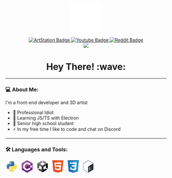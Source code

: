 <html>
  <div id="header" align="center">
    <img src="https://github.com/SpektacleFR/SpektacleFR/blob/main/img/White%20Logo.png" width="100"/>
  </div>

  <div id="badges" align="center">
    <a href="https://www.artstation.com/spektacle">
      <img src="https://img.shields.io/badge/ArtStation-blue?style=for-the-badge&logo=artstation&logoColor=white" alt="ArtStation Badge"/>
    </a>
    <a href="https://www.youtube.com/@SpektacleFR">
      <img src="https://img.shields.io/badge/YouTube-red?style=for-the-badge&logo=youtube&logoColor=white" alt="Youtube Badge"/>
    </a>
    <a href="https://www.reddit.com/u/SpektacleTV/">
      <img src="https://img.shields.io/badge/Reddit-red?style=for-the-badge&logo=reddit&logoColor=white" alt="Reddit Badge"/>
    </a>
  </div>
  <div id="subbadges" align="center">
    <img src="https://komarev.com/ghpvc/?username=SpektacleFR&style=flat-square&color=blue"/>
  </div>

  <h1 align="center">Hey There! :wave:</h1>
</html>

---

### :computer: About Me:
I'm a front-end developer and 3D artist
- :brain: Professional Idiot
- :seedling: Learning JS/TS with Electron
- :book: Senior high school student
- :zap: In my free time I like to code and chat on Discord

---

### :hammer_and_wrench: Languages and Tools:
<div>
  <img src="https://github.com/devicons/devicon/blob/master/icons/python/python-original.svg" title="Python" alt="Python" width="40" height="40"/>&nbsp;
  <img src="https://github.com/devicons/devicon/blob/master/icons/csharp/csharp-original.svg" title="C#" alt="C#" width="40" height="40"/>&nbsp;
  <img src="https://github.com/devicons/devicon/blob/master/icons/unity/unity-original.svg" title="Unity" alt="Unity" width="40" height="40"/>&nbsp;
  <img src="https://github.com/devicons/devicon/blob/master/icons/html5/html5-original.svg" title="HTML5" alt="HTML" width="40" height="40"/>&nbsp;
  <img src="https://github.com/devicons/devicon/blob/master/icons/css3/css3-original.svg" title="CSS"  alt="CSS" width="40" height="40"/>&nbsp;
  <img src="https://github.com/devicons/devicon/blob/master/icons/bash/bash-original.svg" title="CSS"  alt="CSS" width="40" height="40"/>&nbsp;
</div>
